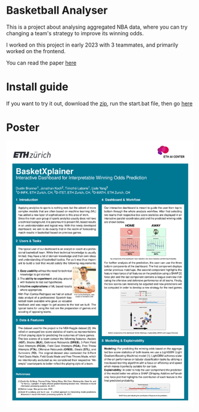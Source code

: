 # Basketball Analyser
This is a project about analysing aggregated NBA data, where you can try changing a team's strategy to improve its winning odds.

I worked on this project in early 2023 with 3 teammates, and primarily worked on the frontend.

You can read the paper [here](https://github.com/timothelaborie/basketball_analyser/blob/main/paper/ACM_Conference_Version.pdf)

# Install guide
If you want to try it out, download the [zip](https://github.com/timothelaborie/basketball_analyser/archive/refs/heads/main.zip), run the start.bat file, then go [here](https://github.com/timothelaborie/basketball_analyser/archive/refs/heads/main.zip)

# Poster

<img src="https://raw.githubusercontent.com/timothelaborie/basketball_analyser/main/paper/Poster.png"/>
